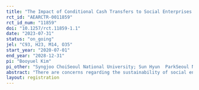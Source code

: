 ```yaml
---
title: "The Impact of Conditional Cash Transfers to Social Enterprises: Experimental Evidence from South Korea"
rct_id: "AEARCTR-0011859"
rct_id_num: "11859"
doi: "10.1257/rct.11859-1.1"
date: "2023-07-31"
status: "on_going"
jel: "C93, H23, M14, O35"
start_year: "2020-07-01"
end_year: "2028-12-31"
pi: "Booyuel Kim"
pi_other: "Syngjoo ChoiSeoul National University; Sun Hyun  ParkSeoul National University"
abstract: "There are concerns regarding the sustainability of social enterprises that aim to achieve both financial and social objectives. This is due to the additional cost required to tackle social problems. The Social Progress Credit (SPC) program is an initiative designed to support social enterprises by providing cash incentives proportionate to their social performance. Given that the pursuit of social performance may come at the expense of financial performance, we conduct a nine-year RCT (2020-2028) to investigate the impact of the SPC program both on the financial and social performances of social enterprises. Our preliminary results suggest that social performance-based incentives can improve social performance without compromising the financial sustainability of social enterprises."
layout: registration
---
```


